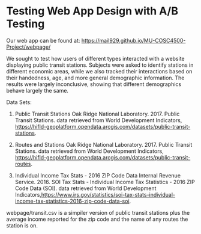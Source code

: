 # Testing Web App Design with A/B Testing

Our web app can be found at: https://mail929.github.io/MU-COSC4500-Project/webpage/

We sought to test how users of different types interacted with a website displaying public transit stations. Subjects 
were asked to identify stations in different economic areas, while we also tracked their interactions based on their 
handedness, age, and more general demographic information. The results were largely inconclusive, showing that different
demographics behave largely the same.

Data Sets:
  1.	Public Transit Stations 
      Oak Ridge National Laboratory. 2017. Public Transit Stations. data retrieved from World Development Indicators, 
      https://hifld-geoplatform.opendata.arcgis.com/datasets/public-transit-stations.
      
   2.	Routes and Stations 
      Oak Ridge National Laboratory. 2017. Public Transit Stations. data retrieved from World Development Indicators, 
      https://hifld-geoplatform.opendata.arcgis.com/datasets/public-transit-routes.
      
  3.	Individual Income Tax Stats - 2016 ZIP Code Data Internal Revenue Service. 2016. 
      SOI Tax Stats - Individual Income Tax Statistics - 2016 ZIP Code Data (SOI). data retrieved from World Development 
      Indicators,https://www.irs.gov/statistics/soi-tax-stats-individual-income-tax-statistics-2016-zip-code-data-soi.
      
webpage/transit.csv is a simpiler version of public transit stations plus the average income reported for the zip code and 
the name of any routes the station is on.

